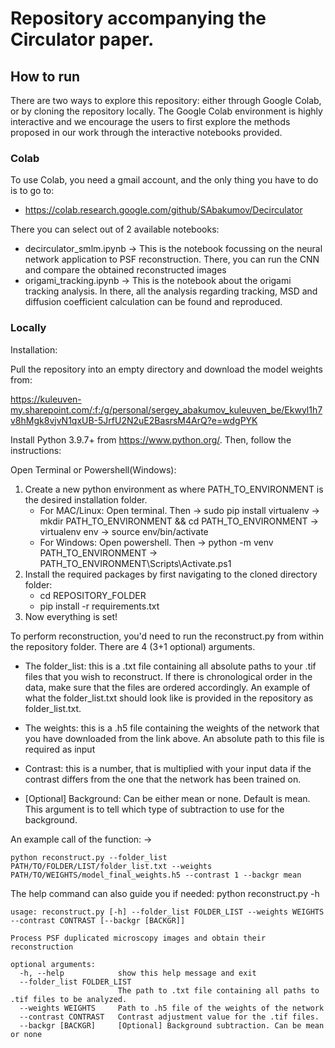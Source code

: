 
# Repository accompanying the Circulator paper. 

## How to run
There are two ways to explore this repository: either through Google Colab, or by cloning the repository locally. The Google
Colab environment is highly interactive and we encourage the users to first explore the methods proposed in our work through 
the interactive notebooks provided.

### Colab
To use Colab, you need a gmail account, and the only thing you have to do is to go to:

- https://colab.research.google.com/github/SAbakumov/Decirculator

There you can select out of 2 available notebooks:

- decirculator_smlm.ipynb -> This is the notebook focussing on the neural network application to PSF reconstruction. There, you can
run the CNN and compare the obtained reconstructed images
- origami_tracking.ipynb -> This is the notebook about the origami tracking analysis. In there, all the analysis regarding tracking,
MSD and diffusion coefficient calculation can be found and reproduced. 

### Locally

Installation:

Pull the repository into an empty directory and download the model weights from: 

https://kuleuven-my.sharepoint.com/:f:/g/personal/sergey_abakumov_kuleuven_be/Ekwyl1h7v8hMgk8vjvN1qxUB-5JrfU2N2uE2BasrsM4ArQ?e=wdgPYK

Install Python 3.9.7+ from https://www.python.org/. Then, follow the instructions:

Open Terminal or Powershell(Windows):
1) Create a new python environment as where PATH_TO_ENVIRONMENT is the desired installation folder.
   - For MAC/Linux: Open terminal. Then -> sudo pip install virtualenv -> mkdir PATH_TO_ENVIRONMENT && cd PATH_TO_ENVIRONMENT -> virtualenv env -> source env/bin/activate
   - For Windows: Open powershell. Then -> python -m venv PATH_TO_ENVIRONMENT -> PATH_TO_ENVIRONMENT\Scripts\Activate.ps1
2) Install the required packages by first navigating to the cloned directory folder:
   - cd REPOSITORY_FOLDER
   - pip install -r requirements.txt
3) Now everything is set!


To perform reconstruction, you'd need to run the reconstruct.py from within the repository folder. There are 4 (3+1 optional) arguments.

- The folder_list: this is a .txt file containing all absolute paths to your .tif files that you wish to reconstruct. If there is chronological order in the data,
make sure that the files are ordered accordingly. An example of what the folder_list.txt should look like is provided in the repository as folder_list.txt.

- The weights: this is a .h5 file containing the weights of the network that you have downloaded from the link above. An absolute path to this file is required as input

- Contrast: this is a number, that is multiplied with your input data if the contrast differs from the one that the network has been trained on. 

- [Optional] Background:  Can be either mean or none. Default is mean. This argument is to tell which type of subtraction to use for the background.

An example call of the function: -> 

```
python reconstruct.py --folder_list PATH/TO/FOLDER/LIST/folder_list.txt --weights PATH/TO/WEIGHTS/model_final_weights.h5 --contrast 1 --backgr mean
```


The help command can also guide you if needed: python reconstruct.py -h
```
usage: reconstruct.py [-h] --folder_list FOLDER_LIST --weights WEIGHTS --contrast CONTRAST [--backgr [BACKGR]]

Process PSF duplicated microscopy images and obtain their reconstruction

optional arguments:
  -h, --help            show this help message and exit
  --folder_list FOLDER_LIST
                        The path to .txt file containing all paths to .tif files to be analyzed.
  --weights WEIGHTS     Path to .h5 file of the weights of the network
  --contrast CONTRAST   Contrast adjustment value for the .tif files.
  --backgr [BACKGR]     [Optional] Background subtraction. Can be mean or none
```
